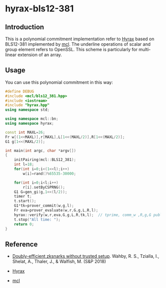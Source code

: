 # hyrax-bls12-381

## Introduction
This is a polynomial commitment implementation refer to [Hyrax](https://eprint.iacr.org/2017/1132.pdf) based on BLS12-381 implemented by [mcl](https://github.com/herumi/mcl). The underline operations of scalar and group element refers to OpenSSL.
This scheme is particularly for multi-linear extension of an array.

## Usage
You can use this polynomial commitment in this way:
```C++
#define DEBUG
#include <mcl/bls12_381.hpp>
#include <iostream>
#include "hyrax.hpp"
using namespace std;

using namespace mcl::bn;
using namespace hyrax;

const int MAXL=26;
Fr w[(1<<MAXL)],r[MAXL],L[1<<(MAXL/2)],R[1<<(MAXL/2)];
G1 g[1<<(MAXL/2)];

int main(int argc, char *argv[])
{
    initPairing(mcl::BLS12_381);
    int l=18;
    for(int i=0;i<(1<<l);i++)
        w[i]=rand()%65535-30000;

    for(int i=0;i<l;i++)
        r[i].setByCSPRNG();
    G1 G=gen_gi(g,1<<(l/2));
    timer t;
    t.start();
    G1*tk=prover_commit(w,g,l);
    Fr eva=prover_evaluate(w,r,G,g,L,R,l);
    hyrax::verify(w,r,eva,G,g,L,R,tk,l);  // tprime, comm_w ,R,g,G public, LT eval only prover knows
    t.stop("All time: ");
    return 0;
}
```

## Reference
- [Doubly-efficient zksnarks without trusted setup](https://doi.org/10.1109/SP.2018.00060). Wahby, R. S., Tzialla, I., Shelat, A., Thaler, J., & Walfish, M. (S&P 2018)

- [Hyrax](https://github.com/hyraxZK/hyraxZK.git)

- [mcl](https://github.com/herumi/mcl)
